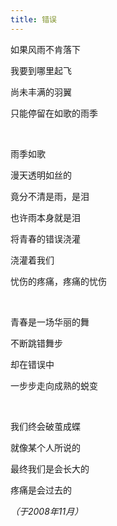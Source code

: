 ```yaml
---
title: 错误
---
```


如果风雨不肯落下

我要到哪里起飞

尚未丰满的羽翼

只能停留在如歌的雨季

<br />

雨季如歌

漫天透明如丝的

竟分不清是雨，是泪

也许雨本身就是泪

将青春的错误浇灌

浇灌着我们

忧伤的疼痛，疼痛的忧伤

<br />

青春是一场华丽的舞

不断跳错舞步

却在错误中

一步步走向成熟的蜕变

<br />

我们终会破茧成蝶

就像某个人所说的

最终我们是会长大的

疼痛是会过去的

*（于2008年11月）*
